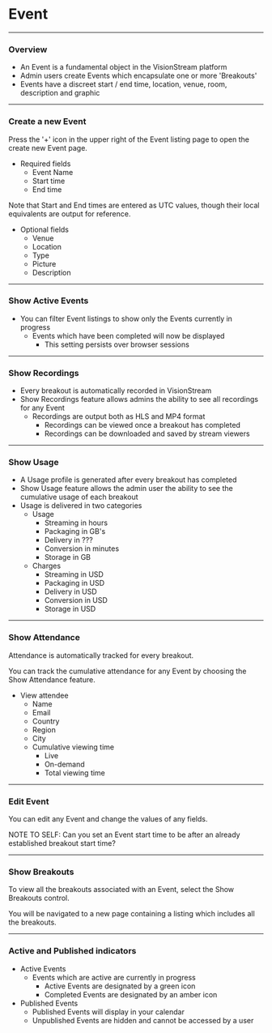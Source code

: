 # Event

---

### Overview

* An Event is a fundamental object in the VisionStream platform
* Admin users create Events which encapsulate one or more 'Breakouts'
* Events have a discreet start / end time, location, venue, room, description and graphic

---

### Create a new Event

Press the '+' icon in the upper right of the Event listing page to open the create new Event page.

* Required fields
  - Event Name
  - Start time
  - End time

Note that Start and End times are entered as UTC values, though their local equivalents are output for reference.

* Optional fields
  - Venue
  - Location
  - Type
  - Picture
  - Description

---

### Show Active Events
* You can filter Event listings to show only the Events currently in progress
  - Events which have been completed will now be displayed
    - This setting persists over browser sessions
---

### Show Recordings
* Every breakout is automatically recorded in VisionStream
* Show Recordings feature allows admins the ability to see all recordings for any Event
    - Recordings are output both as HLS and MP4 format
      - Recordings can be viewed once a breakout has completed
      - Recordings can be downloaded and saved by stream viewers
---

### Show Usage

* A Usage profile is generated after every breakout has completed
* Show Usage feature allows the admin user the ability to see the cumulative usage of each breakout
* Usage is delivered in two categories
  - Usage
    - Streaming in hours
    - Packaging in GB's
    - Delivery in ???
    - Conversion in minutes
    - Storage in GB
  - Charges
    - Streaming in USD
    - Packaging in USD
    - Delivery in USD
    - Conversion in USD
    - Storage in USD
---

### Show Attendance

Attendance is automatically tracked for every breakout.

You can track the cumulative attendance for any Event by choosing the Show Attendance feature.

* View attendee
  - Name
  - Email
  - Country
  - Region
  - City
  - Cumulative viewing time
    - Live  
    - On-demand 
    - Total viewing time
---

### Edit Event

You can edit any Event and change the values of any fields.

NOTE TO SELF: Can you set an Event start time to be after an already established breakout start time?

---

### Show Breakouts

To view all the breakouts associated with an Event, select the Show Breakouts control.

You will be navigated to a new page containing a listing which includes all the breakouts.

---

### Active and Published indicators

* Active Events
  - Events which are active are currently in progress
    - Active Events are designated by a green icon 
    - Completed Events are designated by an amber icon
* Published Events
  - Published Events will display in your calendar
  - Unpublished Events are hidden and cannot be accessed by a user
